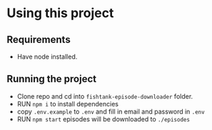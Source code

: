 # Using this project

## Requirements
- Have node installed.

## Running the project

- Clone repo and cd into `fishtank-episode-downloader` folder.
- RUN `npm i` to install dependencies
- copy `.env.example` to `.env` and fill in email and password in `.env`
- RUN `npm start` episodes will be downloaded to `./episodes`